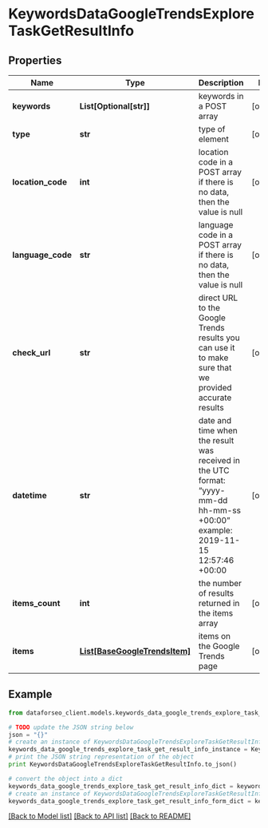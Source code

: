 # KeywordsDataGoogleTrendsExploreTaskGetResultInfo


## Properties

Name | Type | Description | Notes
------------ | ------------- | ------------- | -------------
**keywords** | **List[Optional[str]]** | keywords in a POST array | [optional] 
**type** | **str** | type of element | [optional] 
**location_code** | **int** | location code in a POST array if there is no data, then the value is null | [optional] 
**language_code** | **str** | language code in a POST array if there is no data, then the value is null | [optional] 
**check_url** | **str** | direct URL to the Google Trends results you can use it to make sure that we provided accurate results | [optional] 
**datetime** | **str** | date and time when the result was received in the UTC format: “yyyy-mm-dd hh-mm-ss +00:00” example: 2019-11-15 12:57:46 +00:00 | [optional] 
**items_count** | **int** | the number of results returned in the items array | [optional] 
**items** | [**List[BaseGoogleTrendsItem]**](BaseGoogleTrendsItem.md) | items on the Google Trends page | [optional] 

## Example

```python
from dataforseo_client.models.keywords_data_google_trends_explore_task_get_result_info import KeywordsDataGoogleTrendsExploreTaskGetResultInfo

# TODO update the JSON string below
json = "{}"
# create an instance of KeywordsDataGoogleTrendsExploreTaskGetResultInfo from a JSON string
keywords_data_google_trends_explore_task_get_result_info_instance = KeywordsDataGoogleTrendsExploreTaskGetResultInfo.from_json(json)
# print the JSON string representation of the object
print KeywordsDataGoogleTrendsExploreTaskGetResultInfo.to_json()

# convert the object into a dict
keywords_data_google_trends_explore_task_get_result_info_dict = keywords_data_google_trends_explore_task_get_result_info_instance.to_dict()
# create an instance of KeywordsDataGoogleTrendsExploreTaskGetResultInfo from a dict
keywords_data_google_trends_explore_task_get_result_info_form_dict = keywords_data_google_trends_explore_task_get_result_info.from_dict(keywords_data_google_trends_explore_task_get_result_info_dict)
```
[[Back to Model list]](../README.md#documentation-for-models) [[Back to API list]](../README.md#documentation-for-api-endpoints) [[Back to README]](../README.md)


